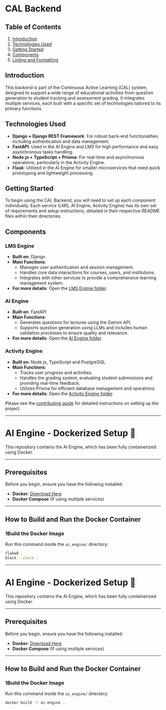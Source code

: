 # CAL Backend

## Table of Contents

1. [Introduction](#introduction)
2. [Technologies Used](#technologies-used)
3. [Getting Started](#getting-started)
4. [Components](#components)
5. [Linting and Formatting](#linting-and-formatting)

## Introduction

This backend is part of the Continuous Active Learning (CAL) system, designed to support a wide range of educational activities from question generation to student tracking and assessment grading. It integrates multiple services, each built with a specific set of technologies tailored to its primary functions.

## Technologies Used

- **Django + Django REST Framework**: For robust back-end functionalities including authentication and data management.
- **FastAPI**: Used in the AI Engine and LMS for high performance and easy asynchronous tasks handling.
- **Node.js + TypeScript + Prisma**: For real-time and asynchronous operations, particularly in the Activity Engine.
- **Flask**: Utilized in the AI Engine for smaller microservices that need quick prototyping and lightweight processing.

## Getting Started

To begin using the CAL Backend, you will need to set up each component individually. Each service (LMS, AI Engine, Activity Engine) has its own set of requirements and setup instructions, detailed in their respective README files within their directories.

## Components

### LMS Engine
- **Built on**: Django
- **Main Functions**:
  - Manages user authentication and session management.
  - Handles core data interactions for courses, users, and institutions.
  - Integrates with other services to provide a comprehensive learning management system.
- **For more details**: Open the [LMS Engine folder](backend/lms_engine).

### AI Engine
- **Built on**: FastAPI
- **Main Functions**:
  - Generates questions for lectures using the Gemini API.
  - Supports question generation using LLMs and includes human validation processes to ensure quality and relevance.
- **For more details**: Open the [AI Engine folder](backend/ai_engine).

### Activity Engine
- **Built on**: Node.js, TypeScript and PostgreSQL
- **Main Functions**:
  - Tracks user progress and activities.
  - Handles the grading system, evaluating student submissions and providing real-time feedback.
  - Utilizes Prisma for efficient database management and operations.
- **For more details**: Open the [Activity Engine folder](backend/activity_engine).

Please see the [contributing guide](../docs/CONTRIBUTING.md) for detailed instructions on setting up the project.


________________________________________________________________________________________

# AI Engine - Dockerized Setup 🚀

This repository contains the AI Engine, which has been fully containerized using Docker.

---

## Prerequisites
Before you begin, ensure you have the following installed:
- **Docker**: [Download Here](https://www.docker.com/get-started)
- **Docker Compose** (If using multiple services)

---

## How to Build and Run the Docker Container

### 1**Build the Docker Image**
Run this command inside the `ai_engine/` directory:
```sh
flake8 .
black --check .
```
________________________________________________________________________________________

# AI Engine - Dockerized Setup 🚀

This repository contains the AI Engine, which has been fully containerized using Docker.

---

## Prerequisites
Before you begin, ensure you have the following installed:
- **Docker**: [Download Here](https://www.docker.com/get-started)
- **Docker Compose** (If using multiple services)

---

## How to Build and Run the Docker Container

### 1**Build the Docker Image**
Run this command inside the `ai_engine/` directory:
```sh
docker build -t ai-engine .
